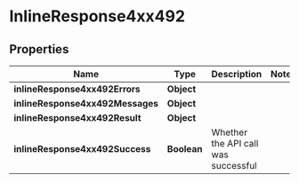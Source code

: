 # InlineResponse4xx492

## Properties
Name | Type | Description | Notes
------------ | ------------- | ------------- | -------------
**inlineResponse4xx492Errors** | **Object** |  | 
**inlineResponse4xx492Messages** | **Object** |  | 
**inlineResponse4xx492Result** | **Object** |  | 
**inlineResponse4xx492Success** | **Boolean** | Whether the API call was successful | 
